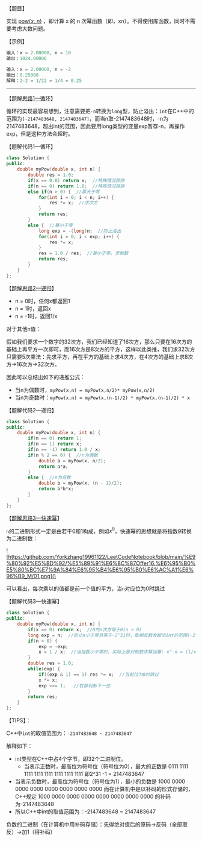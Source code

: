 【题目】

实现 [pow(*x*, *n*)](https://www.cplusplus.com/reference/valarray/pow/) ，即计算 x 的 n 次幂函数（即，xn）。不得使用库函数，同时不需要考虑大数问题。

【示例】

```c++
输入：x = 2.00000, n = 10
输出：1024.00000
```

```c++
输入：x = 2.00000, n = -2
输出：0.25000
解释：2-2 = 1/22 = 1/4 = 0.25
```

---

【[题解思路1—循环](https://leetcode-cn.com/problems/shu-zhi-de-zheng-shu-ci-fang-lcof/solution/zi-jie-ti-ku-jian-16-zhong-deng-shu-zhi-de-zheng-s/)】

循环的实现最容易想到，注意需要把`-n`转换为`long`型，防止溢出：`int`在C++中的范围为`[-2147483648, 2147483647]`，而当n取-2147483648时，-n为2147483648，超出int的范围，因此要用long类型的变量exp暂存-n，再操作exp，但是这种方法会超时。

【题解代码1—循环】

```c++
class Solution {
public:
    double myPow(double x, int n) {
        double res = 1.0;
        if(x == 0.0) return x;  //特殊情况排除
        if(n == 0) return 1.0;  //特殊情况排除
        else if(n > 0) {  //幂大于零
            for(int i = 0; i < n; i++) {
                res *= x;  //求次方
            }
            return res;
        }
        else {  //幂小于零
            long exp = -(long)n;  //防止溢出
            for(int i = 0; i < exp; i++) {
                res *= x;
            }
            res = 1.0 / res;  //幂小于零，求倒数
            return res;
        }
    }
};
```

【[题解思路2—递归](https://leetcode-cn.com/problems/shu-zhi-de-zheng-shu-ci-fang-lcof/solution/jian-zhi-offer-16-shu-zhi-de-zheng-shu-c-tgsi/)】

* n = 0时，任何x都返回1
* n = 1时，返回x
* n = -1时，返回1/x

对于其他n值：

假如我们要求一个数字的32次方，我们已经知道了16次方，那么只要在16次方的基础上再平方一次即可，而16次方是8次方的平方，这样以此类推，我们求32次方只需要5次乘法：先求平方，再在平方的基础上求4次方，在4次方的基础上求8次方->16次方->32次方。

因此可以总结出如下的递推公式：

* 当n为偶数时，`myPow(x,n) = myPow(x,n/2)* myPow(x,n/2)`
* 当n为奇数时：`myPow(x,n) = myPow(x,(n-1)/2) * myPow(x,(n-1)/2) * x`

【题解代码2—递归】

```c++
class Solution {
public:
    double myPow(double x, int n) {
        if(n == 0) return 1;
        if(n == 1) return x;
        if(n == -1) return 1.0 / x;
        if(n % 2 == 0) {  //n为偶数
            double a = myPow(x, n/2);
            return a*a;
        }
        else {  //n为奇数
            double b = myPow(x, (n - 1)/2);
            return b*b*x;
        }
    }
};
```

【[题解思路3—快速幂](https://leetcode-cn.com/problems/shu-zhi-de-zheng-shu-ci-fang-lcof/solution/c-cheng-fa-kuai-su-mi-by-yizhe-shi/)】

`n`的二进制形式一定是由若干0和1构成，例如$x^{9}$，快速幂的思想就是将指数9转换为二进制数：

![https://github.com/Yorkzhang19961122/LeetCodeNotebook/blob/main/%E9%80%92%E5%BD%92/%E5%89%91%E6%8C%87Offer16.%E6%95%B0%E5%80%BC%E7%9A%84%E6%95%B4%E6%95%B0%E6%AC%A1%E6%96%B9_M/01.png]()

可以看出，每次乘以的值都是前一个值的平方，当`n`对应位为0时跳过

【题解代码3—快速幂】

```c++
class Solution {
public:
    double myPow(double x, int n) {
        if(x == 0) return x;  //0的n次方等于0(n > 0)
        long exp = n;  //防止n小于零且等于-2^31时，取相反数会超出int的范围(-2^31, 2^31 - 1)，因此将n事先存到long类型的exp中
        if(n < 0) {
            exp = -exp;
            x = 1 / x;  //当指数小于零时，实际上是对倒数求幂运算: x^-n = (1/x)^n
        }
        double res = 1.0;
        while(exp) {
            if((exp & 1) == 1) res *= x;  //当前位为0时跳过
            x *= x;  
            exp >>= 1;   //右移判断下一位
        }
        return res;
    }
};
```

【TIPS】：

C++中`int`的取值范围为：`-2147483648 ~ 2147483647`

解释如下：

* int类型在C++中占4个字节，即32个二进制位。
  * 当表示正数时，最高位为符号位（符号位为0），最大的正数是 0111 1111 1111 1111 1111 1111 1111 1111  即2^31 -1 = 2147483647
* 当表示负数时，最高位为符号位（符号位为1），最小的负数是 1000 0000 0000 0000 0000 0000 0000 0000  而在计算机中是以补码的形式存储的，C++规定 1000 0000 0000 0000 0000 0000 0000 0000 的补码为-2147483648
* 所以C++中int的取值范围为：-2147483648 ~ 2147483647

负数的二进制（在计算机中用补码存储）：先得绝对值后的原码->反码（全部取反）->加1（得补码）